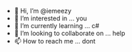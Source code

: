 - 👋 Hi, I’m @iemeezy
- 👀 I’m interested in ... you
- 🌱 I’m currently learning ... c#
- 💞️ I’m looking to collaborate on ... help
- 📫 How to reach me ... dont

<!---
iemeezy/iemeezy is a ✨ special ✨ repository because its `README.md` (this file) appears on your GitHub profile.
You can click the Preview link to take a look at your changes.
--->
